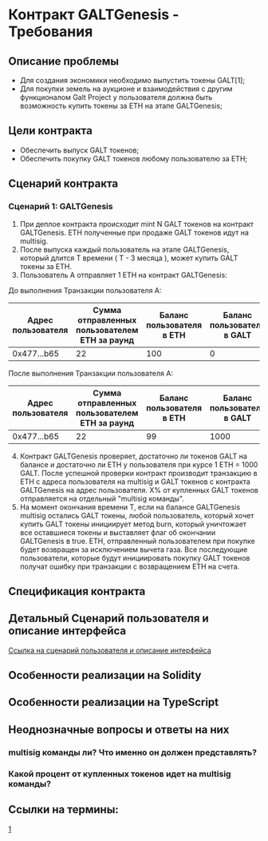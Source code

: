 # Контракт GALTGenesis - Требования

## Описание проблемы
- Для создания экономики необходимо выпустить токены GALT[1];
- Для покупки земель на аукционе и взаимодействия с другим функционалом Galt Project у пользователя должна быть возможность купить токены за ETH на этапе GALTGenesis;

## Цели контракта
- Обеспечить выпуск GALT токенов;
- Обеспечить покупку GALT токенов любому пользователю за ETH;

## Сценарий контракта
### Сценарий 1: GALTGenesis
1. При деплое контракта происходит mint N GALT токенов на контракт GALTGenesis. ETH полученные при продаже GALT токенов идут на multisig.
2. После выпуска каждый пользователь на этапе GALTGenesis, который длится T времени ( T - 3 месяца ), может купить GALT токены за ETH.
3. Пользователь А отправляет 1 ETH на контракт GALTGenesis:

До выполнения Транзакции пользователя А: 

| Адрес пользователя | Сумма отправленных пользователем ETH за раунд | Баланс пользователя в ETH | Баланс пользователя в GALT |
| ---------- | --------------- | ------ | ------ |
| 0x477...b65 | 22 | 100 | 0 |

После выполнения Транзакции пользователя А:

| Адрес пользователя | Сумма отправленных пользователем ETH за раунд | Баланс пользователя в ETH | Баланс пользователя в GALT |
| ---------- | --------------- | ------ | ------ |
| 0x477...b65 | 22 | 99 | 1000 |

4. Контракт GALTGenesis проверяет, достаточно ли токенов GALT на балансе и достаточно ли ETH у пользователя при курсе 1 ETH = 1000 GALT. После успешной проверки контракт производит транзакцию в ETH с адреса пользователя на multisig и GALT токенов с контракта GALTGenesis на адрес пользователя. X% от купленных GALT токенов отправляется на отдельный "multisig команды".
5. На момент окончания времени T, если на балансе GALTGenesis multisig остались GALT токены, любой пользователь, который хочет купить GALT токены инициирует метод burn, который уничтожает все оставшиеся токены и выставляет флаг об окончании GALTGenesis в true. ETH, отправленный пользователем при покупке будет возвращен за исключением вычета газа. Все последующие пользователи, которые будут инициировать покупку GALT токенов получат ошибку при транзакции с возвращением ETH на счета. 

## Спецификация контракта

## Детальный Сценарий пользователя и описание интерфейса
[Ссылка на сценарий пользователя и описание интерфейса](https://www.mindmeister.com/1108202997?t=8pWYATCo39)

## Особенности реализации на Solidity

## Особенности реализации на TypeScript

## Неоднозначные вопросы и ответы на них
### multisig команды ли? Что именно он должен представлять?

### Какой процент от купленных токенов идет на multisig команды?

## Ссылки на термины:
[1](https://github.com/user/repo/blob/branch/other_file.md)
